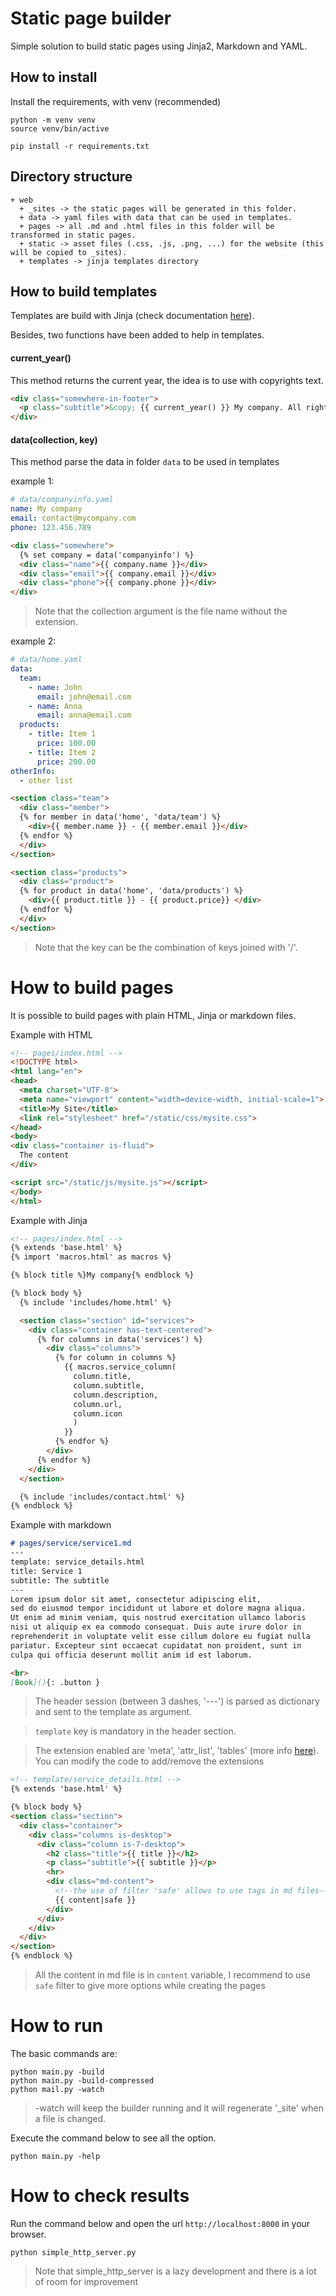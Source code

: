 # Static page builder

Simple solution to build static pages using Jinja2, Markdown and YAML.

## How to install

Install the requirements, with venv (recommended)
```terminal
python -m venv venv
source venv/bin/active

pip install -r requirements.txt
```

## Directory structure

```text
+ web
  + _sites -> the static pages will be generated in this folder.
  + data -> yaml files with data that can be used in templates.
  + pages -> all .md and .html files in this folder will be transformed in static pages.
  + static -> asset files (.css, .js, .png, ...) for the website (this will be copied to _sites).
  + templates -> jinja templates directory
```

## How to build templates

Templates are build with Jinja (check documentation [here](https://pypi.org/project/Jinja2/)).

Besides, two functions have been added to help in templates.

#### current_year()
This method returns the current year, the idea is to use with copyrights text.
```html
<div class="somewhere-in-footer">
  <p class="subtitle">&copy; {{ current_year() }} My company. All right reserved.</p>
</div>
```

#### data(collection, key)
This method parse the data in folder `data` to be used in templates

example 1:
```yaml
# data/companyinfo.yaml
name: My company
email: contact@mycompany.com
phone: 123.456.789
```
```html
<div class="somewhere">
  {% set company = data('companyinfo') %}
  <div class="name">{{ company.name }}</div>
  <div class="email">{{ company.email }}</div>
  <div class="phone">{{ company.phone }}</div>
</div>
```

> Note that the collection argument is the file name without the extension.


example 2:
```yaml
# data/home.yaml
data:
  team:
    - name: John
      email: john@email.com
    - name: Anna
      email: anna@email.com
  products:
    - title: Item 1
      price: 100.00
    - title: Item 2
      price: 200.00
otherInfo:
  - other list
```
```html
<section class="team">
  <div class="member">
  {% for member in data('home', 'data/team') %}
    <div>{{ member.name }} - {{ member.email }}</div>  
  {% endfor %}
  </div>
</section>

<section class="products">
  <div class="product">
  {% for product in data('home', 'data/products') %}
    <div>{{ product.title }} - {{ product.price}} </div>
  {% endfor %}
  </div>
</section>
```

> Note that the key can be the combination of keys joined with '/'.

# How to build pages

It is possible to build pages with plain HTML, Jinja or markdown files.

Example with HTML
```html
<!-- pages/index.html -->
<!DOCTYPE html>
<html lang="en">
<head>
  <meta charset="UTF-8">
  <meta name="viewport" content="width=device-width, initial-scale=1">
  <title>My Site</title>
  <link rel="stylesheet" href="/static/css/mysite.css">
</head>
<body>
<div class="container is-fluid">
  The content
</div>

<script src="/static/js/mysite.js"></script>
</body>
</html>
```

Example with Jinja
```html
<!-- pages/index.html -->
{% extends 'base.html' %}
{% import 'macros.html' as macros %}

{% block title %}My company{% endblock %}

{% block body %}
  {% include 'includes/home.html' %}

  <section class="section" id="services">
    <div class="container has-text-centered">
      {% for columns in data('services') %}
        <div class="columns">
          {% for column in columns %}
            {{ macros.service_column(
              column.title,
              column.subtitle,
              column.description,
              column.url,
              column.icon
              )
            }}
          {% endfor %}
        </div>
      {% endfor %}
    </div>
  </section>

  {% include 'includes/contact.html' %}
{% endblock %}
```

Example with markdown
```markdown
# pages/service/service1.md
---
template: service_details.html
title: Service 1
subtitle: The subtitle
---
Lorem ipsum dolor sit amet, consectetur adipiscing elit, 
sed do eiusmod tempor incididunt ut labore et dolore magna aliqua. 
Ut enim ad minim veniam, quis nostrud exercitation ullamco laboris 
nisi ut aliquip ex ea commodo consequat. Duis aute irure dolor in 
reprehenderit in voluptate velit esse cillum dolore eu fugiat nulla 
pariatur. Excepteur sint occaecat cupidatat non proident, sunt in 
culpa qui officia deserunt mollit anim id est laborum.

<br>
[Book](){: .button }
```

> The header session (between 3 dashes, '---') is parsed as dictionary and sent to the template as argument.

> `template` key is mandatory in the header section.

> The extension enabled are 'meta', 'attr_list', 'tables' (more info [here](https://python-markdown.github.io/extensions/)).
> You can modify the code to add/remove the extensions


```html
<!-- template/service_details.html -->
{% extends 'base.html' %}

{% block body %}
<section class="section">
  <div class="container">
    <div class="columns is-desktop">
      <div class="column is-7-desktop">
        <h2 class="title">{{ title }}</h2>
        <p class="subtitle">{{ subtitle }}</p>
        <hr>
        <div class="md-content">
          <!--the use of filter 'safe' allows to use tags in md files-->
          {{ content|safe }}
        </div>
      </div>
    </div>
  </div>
</section>
{% endblock %}
```

> All the content in md file is in `content` variable, 
> I recommend to use `safe` filter to give more options while creating the pages 

# How to run

The basic commands are:
```terminal
python main.py -build
python main.py -build-compressed
python mail.py -watch
```

> -watch will keep the builder running and it will regenerate
> '_site' when a file is changed.

Execute the command below to see all the option.
```terminal
python main.py -help
```

# How to check results

Run the command below and open the url `http://localhost:8000` in your browser.
```terminal
python simple_http_server.py
```

> Note that simple_http_server is a lazy development
> and there is a lot of room for improvement
